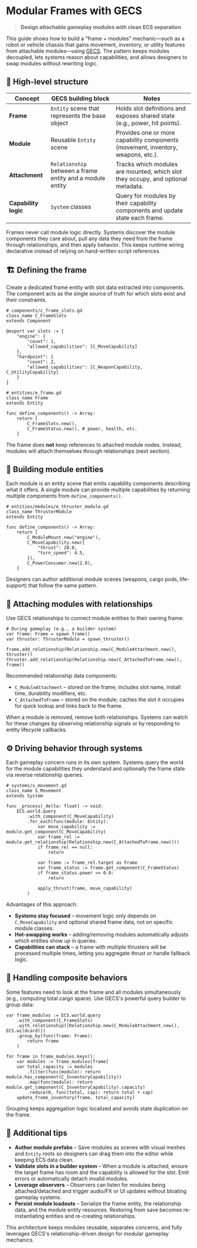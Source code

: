 # Modular Frames with GECS

> **Design attachable gameplay modules with clean ECS separation**

This guide shows how to build a "frame + modules" mechanic—such as a robot or vehicle chassis that gains movement, inventory, or utility features from attachable modules—using [GECS](../README.md). The pattern keeps modules decoupled, lets systems reason about capabilities, and allows designers to swap modules without rewriting logic.

## 🧩 High-level structure

| Concept | GECS building block | Notes |
| --- | --- | --- |
| **Frame** | `Entity` scene that represents the base object | Holds slot definitions and exposes shared state (e.g., power, hit points). |
| **Module** | Reusable `Entity` scene | Provides one or more capability components (movement, inventory, weapons, etc.). |
| **Attachment** | `Relationship` between a frame entity and a module entity | Tracks which modules are mounted, which slot they occupy, and optional metadata. |
| **Capability logic** | `System` classes | Query for modules by their capability components and update state each frame. |

Frames never call module logic directly. Systems discover the module components they care about, pull any data they need from the frame through relationships, and then apply behavior. This keeps runtime wiring declarative instead of relying on hand-written script references.

## 🏗️ Defining the frame

Create a dedicated frame entity with slot data extracted into components. The component acts as the single source of truth for which slots exist and their constraints.

```gdscript
# components/c_frame_slots.gd
class_name C_FrameSlots
extends Component

@export var slots := {
    "engine": {
        "count": 1,
        "allowed_capabilities": [C_MoveCapability]
    },
    "hardpoint": {
        "count": 2,
        "allowed_capabilities": [C_WeaponCapability, C_UtilityCapability]
    }
}
```

```gdscript
# entities/e_frame.gd
class_name Frame
extends Entity

func define_components() -> Array:
    return [
        C_FrameSlots.new(),
        C_FrameStatus.new(), # power, health, etc.
    ]
```

The frame does **not** keep references to attached module nodes. Instead, modules will attach themselves through relationships (next section).

## 🧱 Building module entities

Each module is an entity scene that emits capability components describing what it offers. A single module can provide multiple capabilities by returning multiple components from `define_components()`.

```gdscript
# entities/modules/e_thruster_module.gd
class_name ThrusterModule
extends Entity

func define_components() -> Array:
    return [
        C_ModuleMount.new("engine"),
        C_MoveCapability.new({
            "thrust": 20.0,
            "turn_speed": 4.5,
        }),
        C_PowerConsumer.new(2.0),
    ]
```

Designers can author additional module scenes (weapons, cargo pods, life-support) that follow the same pattern.

## 🔗 Attaching modules with relationships

Use GECS relationships to connect module entities to their owning frame:

```gdscript
# During gameplay (e.g., a builder system)
var frame: Frame = spawn_frame()
var thruster: ThrusterModule = spawn_thruster()

frame.add_relationship(Relationship.new(C_ModuleAttachment.new(), thruster))
thruster.add_relationship(Relationship.new(C_AttachedToFrame.new(), frame))
```

Recommended relationship data components:

- `C_ModuleAttachment` – stored on the frame; includes slot name, install time, durability modifiers, etc.
- `C_AttachedToFrame` – stored on the module; caches the slot it occupies for quick lookup and links back to the frame.

When a module is removed, remove both relationships. Systems can watch for these changes by observing relationship signals or by responding to entity lifecycle callbacks.

## ⚙️ Driving behavior through systems

Each gameplay concern runs in its own system. Systems query the world for the module capabilities they understand and optionally the frame state via reverse relationship queries.

```gdscript
# systems/s_movement.gd
class_name S_Movement
extends System

func _process(_delta: float) -> void:
    ECS.world.query
        .with_component(C_MoveCapability)
        .for_each(func(module: Entity):
            var move_capability := module.get_component(C_MoveCapability)
            var frame_rel := module.get_relationship(Relationship.new(C_AttachedToFrame.new()))
            if frame_rel == null:
                return

            var frame := frame_rel.target as Frame
            var frame_status := frame.get_component(C_FrameStatus)
            if frame_status.power <= 0.0:
                return

            apply_thrust(frame, move_capability)
        )
```

Advantages of this approach:

- **Systems stay focused** – movement logic only depends on `C_MoveCapability` and optional shared frame data, not on specific module classes.
- **Hot-swapping works** – adding/removing modules automatically adjusts which entities show up in queries.
- **Capabilities can stack** – a frame with multiple thrusters will be processed multiple times, letting you aggregate thrust or handle fallback logic.

## 🧪 Handling composite behaviors

Some features need to look at the frame and all modules simultaneously (e.g., computing total cargo space). Use GECS's powerful query builder to group data:

```gdscript
var frame_modules := ECS.world.query
    .with_component(C_FrameSlots)
    .with_relationship([Relationship.new(C_ModuleAttachment.new(), ECS.wildcard)])
    .group_by(func(frame: Frame):
        return frame
    )

for frame in frame_modules.keys():
    var modules := frame_modules[frame]
    var total_capacity := modules
        .filter(func(module): return module.has_component(C_InventoryCapability))
        .map(func(module): return module.get_component(C_InventoryCapability).capacity)
        .reduce(0, func(total, cap): return total + cap)
    update_frame_inventory(frame, total_capacity)
```

Grouping keeps aggregation logic localized and avoids state duplication on the frame.

## 🧰 Additional tips

- **Author module prefabs** – Save modules as scenes with visual meshes and `Entity` roots so designers can drag them into the editor while keeping ECS data clean.
- **Validate slots in a builder system** – When a module is attached, ensure the target frame has room and the capability is allowed for the slot. Emit errors or automatically detach invalid modules.
- **Leverage observers** – Observers can listen for modules being attached/detached and trigger audio/FX or UI updates without bloating gameplay systems.
- **Persist module loadouts** – Serialize the frame entity, the relationship data, and the module entity resources. Restoring from save becomes re-instantiating entities and re-creating relationships.

This architecture keeps modules reusable, separates concerns, and fully leverages GECS's relationship-driven design for modular gameplay mechanics.
